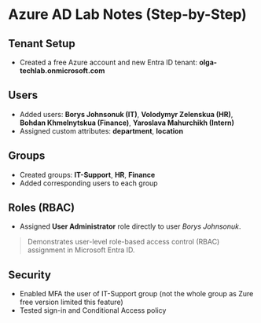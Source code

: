 # Azure AD Lab Notes (Step-by-Step)

## Tenant Setup
- Created a free Azure account and new Entra ID tenant: **olga-techlab.onmicrosoft.com**

## Users
- Added users: **Borys Johnsonuk (IT)**, **Volodymyr Zelenskua (HR)**, **Bohdan Khmelnytskua (Finance)**, **Yaroslava Mahurchikh (Intern)**
- Assigned custom attributes: **department**, **location**

## Groups
- Created groups: **IT-Support**, **HR**, **Finance**
- Added corresponding users to each group

## Roles (RBAC)

- Assigned **User Administrator** role directly to user *Borys Johnsonuk*.

> Demonstrates user-level role-based access control (RBAC) assignment in Microsoft Entra ID.



## Security
- Enabled MFA the user of IT-Support group (not the whole group as Zure free version limited this feature)
- Tested sign-in and Conditional Access policy
